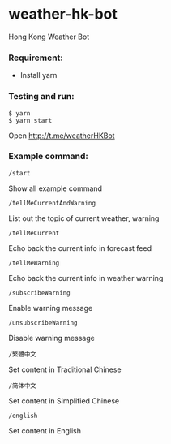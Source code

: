 # weather-hk-bot

Hong Kong Weather Bot

### Requirement:
- Install yarn

### Testing and run:
```
$ yarn
$ yarn start
```

Open http://t.me/weatherHKBot

### Example command:
```
/start
```

Show all example command

```
/tellMeCurrentAndWarning
```

List out the topic of current weather, warning

```
/tellMeCurrent
```

Echo back the current info in forecast feed

```
/tellMeWarning
```

Echo back the current info in weather warning

```
/subscribeWarning
```

Enable warning message

```
/unsubscribeWarning
```

Disable warning message

```
/繁體中文
```

Set content in Traditional Chinese

```
/简体中文
```

Set content in Simplified Chinese

```
/english
```

Set content in English
